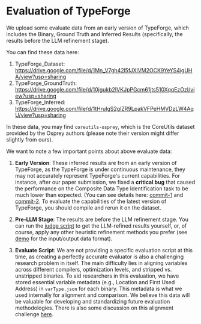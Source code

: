 # Evaluation of TypeForge

We upload some evaluate data from an early version of TypeForge, which includes the Binary, Ground Truth and Inferred Results (specifically, the results before the LLM refinement stage).

You can find these data here: 
1. TypeForge_Dataset: https://drive.google.com/file/d/1Mn_V7gh42l5fJXlVM2OCK9YeYS4igUHA/view?usp=sharing
2. TypeForge_GroundTruth: https://drive.google.com/file/d/10jgukb2IVKJpPGcm61jts510XqqEzOzI/view?usp=sharing
3. TypeForge_Inferred: https://drive.google.com/file/d/1tHruIgS2glZR9LpakVFPeHMVDzLW4AqU/view?usp=sharing

In these data, you may find `coreutils-osprey`, which is the CoreUtils dataset provided by the Osprey authors (please note their version might differ slightly from ours).

We want to note a few important points about above evaluate data:
1. **Early Version**: These inferred results are from an early version of TypeForge, as the TypeForge is under continuous maintenance, they may not accurately represent TypeForge's current capabilities.
For instance, after our paper submission, we fixed a **critical bug** that caused the performance on the Composite Data Type Identification task to be much lower than expected. (You can see details here: [commit-1](https://github.com/noobone123/TypeForge/commit/028ce182c1f3103bc02989b6870e9c209919e30a)
and [commit-2](https://github.com/noobone123/TypeForge/commit/a027cc197dca339bcf93831c95925593ec3b12cb). To evaluate the capabilities of the latest version of TypeForge, you should compile and rerun it on the dataset.

2. **Pre-LLM Stage**: The results are before the LLM refinement stage. You can run the [judge script](https://github.com/noobone123/TypeForge/tree/main/scripts/judge) to get the LLM-refined results yourself,
or, of course, apply any other heuristic refinement methods you prefer (see [demo](https://github.com/noobone123/TypeForge/tree/main/demo) for the input/output data format).

3. **Evaluate Script**:  We are not providing a specific evaluation script at this time, as creating a perfectly accurate evaluator is also a challenging research problem in itself.
The main difficulty lies in aligning variables across different compilers, optimization levels, and stripped vs. unstripped binaries.
To aid researchers in this evaluation, we have stored essential variable metadata (e.g., Location and First Used Address) in `varType.json` for each binary.
This metadata is what we used internally for alignment and comparison. We believe this data will be valuable for developing and standardizing future evaluation methodologies.
There is also some discussion on this alignment challenge [here](https://github.com/noobone123/TypeForge/issues/18).
